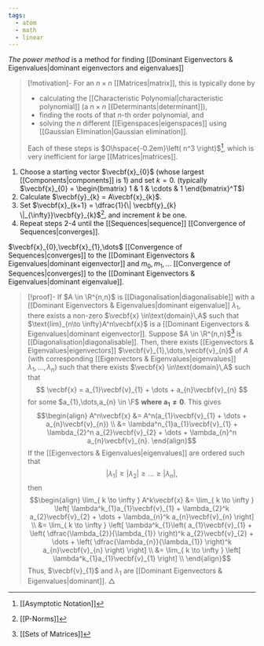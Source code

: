 ```yaml
---
tags:
  - atom
  - math
  - linear
---
```

*The power method* is a method for finding [[Dominant Eigenvectors & Eigenvalues|dominant eigenvectors and eigenvalues]]

> [!motivation]-
>  For an $n\times n$ [[Matrices|matrix]], this is typically done by 
> - calculating the [[Characteristic Polynomial|characteristic polynomial]] (a $n\times n$ [[Determinants|determinant]]),
> - finding the roots of that $n$-th order polynomial, and
> - solving the $n$ different [[Eigenspaces|eigenspaces]] using [[Gaussian Elimination|Gaussian elimination]].
> 
> Each of these steps is $O\hspace{-0.2em}\left( n^3 \right)$[^1], which is very inefficient for large [[Matrices|matrices]].

1. Choose a starting vector $\vecbf{x}_{0}$ (whose largest [[Components|components]] is $1$) and set $k = 0$.
   (typically $\vecbf{x}_{0} = \begin{bmatrix} 1 & 1 & \cdots & 1 \end{bmatrix}^T$)
2. Calculate $\vecbf{y}_{k} = A\vecbf{x}_{k}$.
3. Set $\vecbf{x}_{k+1} = \dfrac{1}{\| \vecbf{y}_{k} \|_{\infty}}\vecbf{y}_{k}$[^3], and increment $k$ be one.
4. Repeat steps 2-4 until the [[Sequences|sequence]] [[Convergence of Sequences|converges]].

$\vecbf{x}_{0},\vecbf{x}_{1},\dots$ [[Convergence of Sequences|converges]] to the [[Dominant Eigenvectors & Eigenvalues|dominant eigenvector]] and $m_{0}, m_{1},\dots$ [[Convergence of Sequences|converges]] to the [[Dominant Eigenvectors & Eigenvalues|dominant eigenvalue]].

> [!proof]- If $A \in \R^{n,n}$ is [[Diagonalisation|diagonalisable]] with a [[Dominant Eigenvectors & Eigenvalues|dominant eigenvalue]] $\lambda_{1}$, there exists a non-zero $\vecbf{x} \in\text{domain}\,A$ such that $\text{lim}_{n\to \infty}A^n\vecbf{x}$ is a [[Dominant Eigenvectors & Eigenvalues|dominant eigenvector]].
> Suppose $A \in \R^{n,n}$[^2] is [[Diagonalisation|diagonalisable]]. Then, there exists [[Eigenvectors & Eigenvalues|eigenvectors]] $\vecbf{v}_{1},\dots,\vecbf{v}_{n}$ of $A$ (with corresponding [[Eigenvectors & Eigenvalues|eigenvalues]] $\lambda_{1},\dots,\lambda_{n}$) such that there exists $\vecbf{x} \in\text{domain}\,A$ such that
> $$ \vecbf{x} = a_{1}\vecbf{v}_{1} + \dots + a_{n}\vecbf{v}_{n} $$
> for some $a_{1},\dots,a_{n} \in \F$ **where $\mathbf{a_{1} \ne 0}$**. This gives
> $$\begin{align}
> 	A^n\vecbf{x} &= A^n(a_{1}\vecbf{v}_{1} + \dots + a_{n}\vecbf{v}_{n}) \\
> 	&= \lambda^n_{1}a_{1}\vecbf{v}_{1} + \lambda_{2}^n a_{2}\vecbf{v}_{2} + \dots + \lambda_{n}^n a_{n}\vecbf{v}_{n}.
> \end{align}$$
> If the [[Eigenvectors & Eigenvalues|eigenvalues]] are ordered such that
> $$\left| \lambda_{1} \right| \ge \left| \lambda_{2} \right| \ge \dots \ge \left| \lambda_{n} \right|, $$
> then
> $$\begin{align}
> 	\lim_{ k \to \infty } A^k\vecbf{x} &= \lim_{ k \to \infty } \left[ \lambda^k_{1}a_{1}\vecbf{v}_{1} + \lambda_{2}^k a_{2}\vecbf{v}_{2} + \dots + \lambda_{n}^k a_{n}\vecbf{v}_{n} \right]  \\
> 	&= \lim_{ k \to \infty } \left[ \lambda^k_{1}\left( a_{1}\vecbf{v}_{1} + \left( \dfrac{\lambda_{2}}{\lambda_{1}} \right)^k a_{2}\vecbf{v}_{2} + \dots + \left( \dfrac{\lambda_{n}}{\lambda_{1}} \right)^k a_{n}\vecbf{v}_{n} \right) \right] \\
> 	&= \lim_{ k \to \infty } \left[ \lambda^k_{1}a_{1}\vecbf{v}_{1} \right] \\
> \end{align}$$
> Thus, $\vecbf{v}_{1}$ and $\lambda_{1}$ are [[Dominant Eigenvectors & Eigenvalues|dominant]]. $\triangle$



[^1]: [[Asymptotic Notation]]
[^2]: [[Sets of Matrices]]
[^3]: [[P-Norms]]
